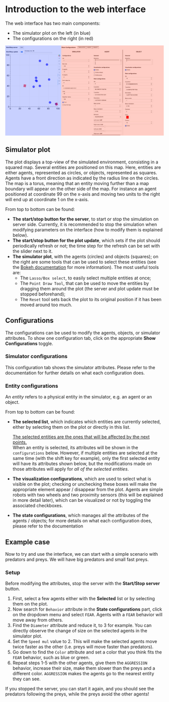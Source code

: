 # Introduction to the web interface

The web interface has two main components:
- The simulator plot on the left (in blue)
- The configurations on the right (in red)

![web_interface](img/web_interface.png "Interface")

## Simulator plot

The plot displays a top-view of the simulated environment, consisting in a squared map. Several entities are positioned on this map. Here, entities are either agents, represented as circles, or objects, represented as squares. Agents have a front direction as indicated by the radius line on the circles. The map is a torus, meaning that an entity moving further than a map boundary will appear on the other side of the map. For instance an agent positioned at coordinate 99 on the x-axis and moving two units to the right will end up at coordinate 1 on the x-axis.

From top to bottom can be found:

- **The start/stop button for the server**, to start or stop the simulation on server side. Currently, it is recommended to stop the simulation when modifying parameters on the interface (how to modify them is explained below).
- **The start/stop button for the plot update**, which sets if the plot should periodically refresh or not; the time step for the refresh can be set with the slider next to it.
- **The simulator plot**, with the agents (circles) and objects (squares); on the right are some tools that can be used to select these entities (see the [Bokeh documentation](https://docs.bokeh.org/en/latest/docs/user_guide/interaction/tools.html#ug-interaction-tools-pandrag) for more information). The most useful tools are:
    - The `Lasso/Box select`, to easily select multiple entities at once;
    - The `Point Draw Tool`, that can be used to move the entities by dragging them around the plot (the server and plot update must be stopped beforehand);
    - The `Reset` tool sets back the plot to its original position if it has been moved around too much.

## Configurations

<!-- TODO: add a tutorial on what each attribute does -->
The configurations can be used to modify the agents, objects, or simulator attributes.
To show one configuration tab, click on the appropriate **Show Configurations** toggle.

### Simulator configurations
This configuration tab shows the simulator attributes. Please refer to the documentation for further details on what each configuration does.

### Entity configurations
An *entity* refers to a physical entity in the simulator, e.g. an agent or an object.

From top to bottom can be found:
- **The selected list**, which indicates which entities are currently selected, either by selecting them on the plot or directly in this list.

    <u>The selected entities are the ones that will be affected by the next points.</u>\
When an entity is selected, its attributes will be shown in the `configurations` below. However, if multiple entities are selected at the same time (with the shift key for example), only the first selected entity will have its attributes shown below, but the modifications made on those attributes will apply for *all of the selected entities*.

- **The visualization configurations**, which are used to select what is visible on the plot; checking or unchecking these boxes will make the appropriate element appear / disappear from the plot. Agents are simple robots with two wheels and two proximity sensors (this will be explained in more detail later), which can be visualized or not by toggling the associated checkboxes.
- **The state configurations**, which manages all the attributes of the agents / objects; for more details on what each configuration does, please refer to the documentation

## Example case

Now to try and use the interface, we can start with a simple scenario with predators and preys. We will have big predators and small fast preys.

### Setup

Before modifying the attributes, stop the server with the **Start/Stop server** button.

1. First, select a few agents either with the **Selected** list or by selecting them on the plot.
2. Now search for `Behavior` attribute in the **State configurations** part, click on the dropdown menu and select `FEAR`. Agents with a `FEAR` behavior will move away from others.
3. Find the `Diameter` attribute and reduce it, to 3 for example. You can directly observe the change of size on the selected agents in the simulator plot.
4. Set the `Speed mul` value to 2. This will make the selected agents move twice faster as the other (i.e. preys will move faster than predators).
5. Go down to find the `Color` attribute and set a color that you think fits the `FEAR` behavior, such as blue or green.
6. Repeat steps 1-5 with the other agents, give them the `AGGRESSION` behavior, increase their size, make them slower than the preys and a different color. `AGGRESSION` makes the agents go to the nearest entity they can see.

If you stopped the server, you can start it again, and you should see the predators following the preys, while the preys avoid the other agents!